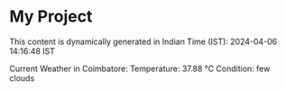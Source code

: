 # My Project

This content is dynamically generated in Indian Time (IST): 2024-04-06 14:16:48 IST


Current Weather in Coimbatore:
Temperature: 37.88 °C
Condition: few clouds
